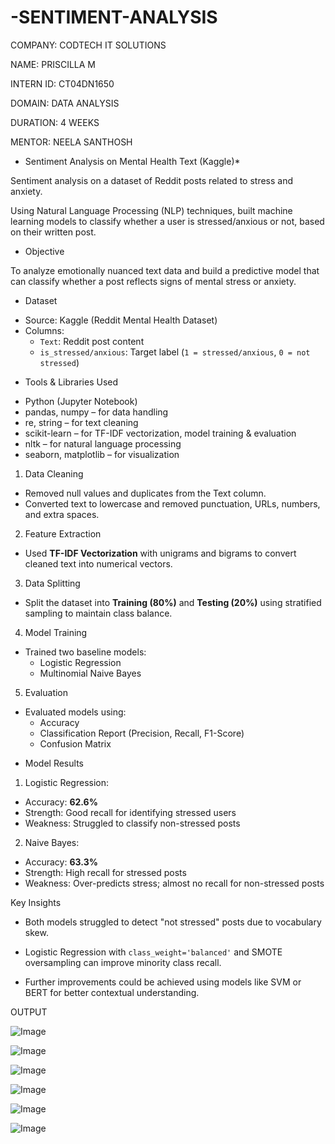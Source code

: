 # -SENTIMENT-ANALYSIS

COMPANY: CODTECH IT SOLUTIONS

NAME: PRISCILLA M

INTERN ID: CT04DN1650

DOMAIN: DATA ANALYSIS

DURATION: 4 WEEKS

MENTOR: NEELA SANTHOSH

* Sentiment Analysis on Mental Health Text (Kaggle)*

Sentiment analysis on a dataset of Reddit posts related to stress and anxiety. 

Using Natural Language Processing (NLP) techniques, built machine learning models to classify whether a user is stressed/anxious or not, based on their written post.

* Objective

To analyze emotionally nuanced text data and build a predictive model that can classify whether a post reflects signs of mental stress or anxiety.

* Dataset

- Source: Kaggle (Reddit Mental Health Dataset)
- Columns:
  - `Text`: Reddit post content
  - `is_stressed/anxious`: Target label (`1 = stressed/anxious`, `0 = not stressed`)

* Tools & Libraries Used

- Python (Jupyter Notebook)
- pandas, numpy – for data handling
- re, string – for text cleaning
- scikit-learn – for TF-IDF vectorization, model training & evaluation
- nltk – for natural language processing
- seaborn, matplotlib – for visualization

1. Data Cleaning
- Removed null values and duplicates from the Text column.
- Converted text to lowercase and removed punctuation, URLs, numbers, and extra spaces.

2. Feature Extraction
- Used **TF-IDF Vectorization** with unigrams and bigrams to convert cleaned text into numerical vectors.

3. Data Splitting
- Split the dataset into **Training (80%)** and **Testing (20%)** using stratified sampling to maintain class balance.

4. Model Training
- Trained two baseline models:
  - Logistic Regression
  - Multinomial Naive Bayes

5. Evaluation
- Evaluated models using:
  - Accuracy
  - Classification Report (Precision, Recall, F1-Score)
  - Confusion Matrix

* Model Results

1. Logistic Regression:
- Accuracy: **62.6%**
- Strength: Good recall for identifying stressed users
- Weakness: Struggled to classify non-stressed posts

2. Naive Bayes:
- Accuracy: **63.3%**
- Strength: High recall for stressed posts
- Weakness: Over-predicts stress; almost no recall for non-stressed posts

Key Insights

- Both models struggled to detect "not stressed" posts due to vocabulary skew.
  
- Logistic Regression with `class_weight='balanced'` and SMOTE oversampling can improve minority class recall.
  
- Further improvements could be achieved using models like SVM or BERT for better contextual understanding.

OUTPUT

![Image](https://github.com/user-attachments/assets/70ec70ba-8018-41a5-a623-8bcea3154604)

![Image](https://github.com/user-attachments/assets/5716aede-2e76-428f-bc2c-0301cbe5196d)

![Image](https://github.com/user-attachments/assets/ace3debf-9214-42eb-a5f5-9fef7f00d0f7)

![Image](https://github.com/user-attachments/assets/46b7184c-5278-4168-bd4e-6ad82b0ba124)

![Image](https://github.com/user-attachments/assets/1a300ecf-dc2e-4cbb-af54-c705f1522419)

![Image](https://github.com/user-attachments/assets/7ca1880c-88ee-489f-b404-9b8cb5aa9052)
